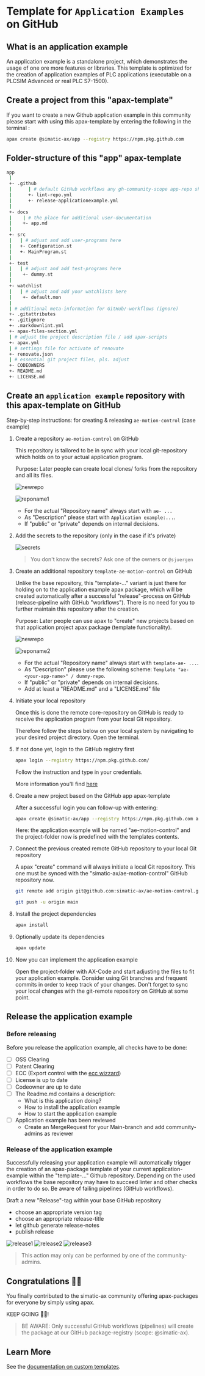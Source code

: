 # Template for `Application Examples` on GitHub

## What is an application example

An application example is a standalone project, which demonstrates the usage of one ore more features or libraries. This template is optimized for the creation of application examples of PLC applications (executable on a PLCSIM Advanced or real PLC S7-1500).

## Create a project from this "apax-template"

If you want to create a new Github application example in this community please start with using this apax-template by entering the following in the terminal :

```bash
apax create @simatic-ax/app --registry https://npm.pkg.github.com
```

## Folder-structure of this "app" apax-template

```bash
app
 |
 +- .github
 |      | # default GitHub workflows any gh-community-scope app-repo should have (ignore)
 |      +- lint-repo.yml
 |      +- release-applicationexample.yml
 |
 +- docs
 |    | # the place for additional user-documentation
 |    +- app.md
 |
 +- src
 |   | # adjust and add user-programs here
 |   +- Configuration.st
 |   +- MainProgram.st
 |
 +- test
 |   | # adjust and add test-programs here
 |    +- dummy.st
 |
 +- watchlist
 |   | # adjust and add your watchlists here
 |    +- default.mon
 |
 | # additional meta-information for GitHub/-workflows (ignore)
 +- .gitattributes
 +- .gitignore
 +- .markdownlint.yml
 +- apax-files-section.yml
 | # adjust the project description file / add apax-scripts
 +- apax.yml
 | # settings file for activate of renovate
 +- renovate.json
 | # essential git project files, pls. adjust
 +- CODEOWNERS
 +- README.md
 +- LICENSE.md
```

## Create an `application example` repository with this apax-template on GitHub

Step-by-step instructions: for creating & releasing `ae-motion-control` (case example)

1. Create a repository `ae-motion-control` on GitHub

   This repository is tailored to be in sync with your local git-repository which holds on to your actual application program.

   Purpose: Later people can create local clones/ forks from the repository and all its files.

   ![newrepo](docs/images/newrepo.png)

   ![reponame1](docs/images/reponame1.png)

   - For the actual "Repository name" always start with `ae- ...`
   - As "Description" please start with `Application example:...`.
   - If "public" or "private" depends on internal decisions.

2. Add the secrets to the repository (only in the case if it's private)

   ![secrets](docs/images/secrets.png)

   > You don't know the secrets? Ask one of the owners or `@sjuergen`

3. Create an additional repository `template-ae-motion-control` on GitHub

   Unlike the base repository, this "template-..." variant is just there for holding on to the application example apax package, which will be created automatically after a successful "release"-process on GitHub (release-pipeline with GitHub "workflows"). There is no need for you to further maintain this repository after the creation.

   Purpose: Later people can use apax to "create" new projects based on that application project apax package (template functionality).

   ![newrepo](docs/images/newrepo.png)

   ![reponame2](docs/images/reponame2.png)

   - For the actual "Repository name" always start with `template-ae- ...`.
   - As "Description" please use the following scheme: `Template "ae-<your-app-name>" / dummy-repo`.
   - If "public" or "private" depends on internal decisions.
   - Add at least a "README.md" and a "LICENSE.md" file

4. Initiate your local repository

   Once this is done the remote core-repository on GitHub is ready to receive the application program from your local Git repository.

   Therefore follow the steps below on your local system by navigating to your desired project directory. Open the terminal.

5. If not done yet, login to the GitHub registry first

   ```bash
   apax login --registry https://npm.pkg.github.com/
   ```

   Follow the instruction and type in your credentials.

   More information you'll find [here](https://github.com/simatic-ax/.github/blob/main/docs/personalaccesstoken.md)

6. Create a new project based on the GitHub app apax-template

   After a successful login you can follow-up with entering:

   ```bash
   apax create @simatic-ax/app --registry https://npm.pkg.github.com ae-motion-control
   ```

   Here: the application example will be named "ae-motion-control" and the project-folder now is predefined with the templates contents.

7. Connect the previous created remote GitHub repository to your local Git repository

   A apax "create" command will always initiate a local Git repository. This one must be synced with the "simatic-ax/ae-motion-control" GitHub repository now.

   ```bash
   git remote add origin git@github.com:simatic-ax/ae-motion-control.git
   ```

   ```bash
   git push -u origin main
   ```

8. Install the project dependencies

   ```bash
   apax install
   ```

9. Optionally update its dependencies

   ```bash
   apax update
   ```

10. Now you can implement the application example

    Open the project-folder with AX-Code and start adjusting the files to fit your application example. Consider using Git branches and frequent commits in order to keep track of your changes.
    Don't forget to sync your local changes with the git-remote repository on GitHub at some point.

## Release the application example

### Before releasing

Before you release the application example, all checks have to be done:

- [ ] OSS Clearing
- [ ] Patent Clearing
- [ ] ECC (Export control with the [ecc wizzard](https://code-ops.code.siemens.io/ecc-wizard/))
- [ ] License is up to date
- [ ] Codeowner are up to date
- [ ] The Readme.md contains a description:
  - What is this application doing?
  - How to install the application example
  - How to start the application example
- [ ] Application example has been reviewed
  - Create an MergeRequest for your Main-branch and add community-admins as reviewer

### Release of the application example

Successfully releasing your application example will automatically trigger the creation of an apax-package template of your current application-example within the "template-..." Github repository. Depending on the used workflows the base repository may have to succeed linter and other checks in order to do so. Be aware of failing pipelines (GitHub workflows).

Draft a new "Release"-tag within your base GitHub repository

- choose an appropriate version tag
- choose an appropriate release-title
- let github generate release-notes
- publish release

![release1](docs/images/release1.png)
![release2](docs/images/release2.png)
![release3](docs/images/release3.png)

> This action may only can be performed by one of the community-admins.

## Congratulations 🐱‍🏍

You finally contributed to the simatic-ax community offering apax-packages for everyone by simply using apax.

KEEP GOING 🐱‍💻!

> BE AWARE: Only successful GitHub workflows (pipelines) will create the package at our GitHub package-registry (scope: @simatic-ax).

## Learn More

See the [documentation on custom templates](https://console.simatic-ax.siemens.io/docs/apax/templates).
